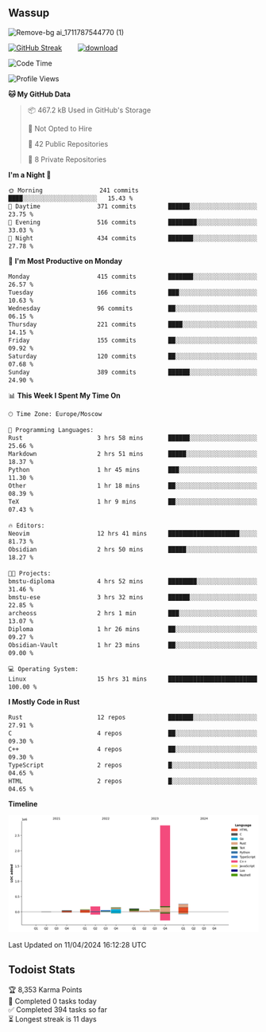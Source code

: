 ## Wassup

![Remove-bg ai_1711787544770 (1)](https://github.com/archeoss/archeoss/assets/68448737/e31def6e-524e-4c2b-930d-f672afbf4b77)

<!--
-->

[![GitHub Streak](http://github-readme-streak-stats.herokuapp.com?user=archeoss&theme=shades-of-purple&hide_border=true&date_format=j%20M%5B%20Y%5D)](https://git.io/streak-stats)&nbsp;&nbsp;&nbsp;&nbsp;&nbsp;&nbsp;&nbsp;&nbsp;[![download](https://user-images.githubusercontent.com/68448737/147796309-d8b65b1d-4dde-40d9-b03a-2b42aaa6cd43.jpeg)
](http://bmstu.ru/)

<!--START_SECTION:waka-->
![Code Time](http://img.shields.io/badge/Code%20Time-2%2C606%20hrs%2049%20mins-blue)

![Profile Views](http://img.shields.io/badge/Profile%20Views-22-blue)

**🐱 My GitHub Data** 

> 📦 467.2 kB Used in GitHub's Storage 
 > 
> 🚫 Not Opted to Hire
 > 
> 📜 42 Public Repositories 
 > 
> 🔑 8 Private Repositories 
 > 
**I'm a Night 🦉** 

```text
🌞 Morning                241 commits         ████░░░░░░░░░░░░░░░░░░░░░   15.43 % 
🌆 Daytime                371 commits         ██████░░░░░░░░░░░░░░░░░░░   23.75 % 
🌃 Evening                516 commits         ████████░░░░░░░░░░░░░░░░░   33.03 % 
🌙 Night                  434 commits         ███████░░░░░░░░░░░░░░░░░░   27.78 % 
```
📅 **I'm Most Productive on Monday** 

```text
Monday                   415 commits         ███████░░░░░░░░░░░░░░░░░░   26.57 % 
Tuesday                  166 commits         ███░░░░░░░░░░░░░░░░░░░░░░   10.63 % 
Wednesday                96 commits          ██░░░░░░░░░░░░░░░░░░░░░░░   06.15 % 
Thursday                 221 commits         ████░░░░░░░░░░░░░░░░░░░░░   14.15 % 
Friday                   155 commits         ██░░░░░░░░░░░░░░░░░░░░░░░   09.92 % 
Saturday                 120 commits         ██░░░░░░░░░░░░░░░░░░░░░░░   07.68 % 
Sunday                   389 commits         ██████░░░░░░░░░░░░░░░░░░░   24.90 % 
```


📊 **This Week I Spent My Time On** 

```text
🕑︎ Time Zone: Europe/Moscow

💬 Programming Languages: 
Rust                     3 hrs 58 mins       ██████░░░░░░░░░░░░░░░░░░░   25.66 % 
Markdown                 2 hrs 51 mins       █████░░░░░░░░░░░░░░░░░░░░   18.37 % 
Python                   1 hr 45 mins        ███░░░░░░░░░░░░░░░░░░░░░░   11.30 % 
Other                    1 hr 18 mins        ██░░░░░░░░░░░░░░░░░░░░░░░   08.39 % 
TeX                      1 hr 9 mins         ██░░░░░░░░░░░░░░░░░░░░░░░   07.43 % 

🔥 Editors: 
Neovim                   12 hrs 41 mins      ████████████████████░░░░░   81.73 % 
Obsidian                 2 hrs 50 mins       █████░░░░░░░░░░░░░░░░░░░░   18.27 % 

🐱‍💻 Projects: 
bmstu-diploma            4 hrs 52 mins       ████████░░░░░░░░░░░░░░░░░   31.46 % 
bmstu-ese                3 hrs 32 mins       ██████░░░░░░░░░░░░░░░░░░░   22.85 % 
archeoss                 2 hrs 1 min         ███░░░░░░░░░░░░░░░░░░░░░░   13.07 % 
Diploma                  1 hr 26 mins        ██░░░░░░░░░░░░░░░░░░░░░░░   09.27 % 
Obsidian-Vault           1 hr 23 mins        ██░░░░░░░░░░░░░░░░░░░░░░░   09.00 % 

💻 Operating System: 
Linux                    15 hrs 31 mins      █████████████████████████   100.00 % 
```

**I Mostly Code in Rust** 

```text
Rust                     12 repos            ███████░░░░░░░░░░░░░░░░░░   27.91 % 
C                        4 repos             ██░░░░░░░░░░░░░░░░░░░░░░░   09.30 % 
C++                      4 repos             ██░░░░░░░░░░░░░░░░░░░░░░░   09.30 % 
TypeScript               2 repos             █░░░░░░░░░░░░░░░░░░░░░░░░   04.65 % 
HTML                     2 repos             █░░░░░░░░░░░░░░░░░░░░░░░░   04.65 % 
```



**Timeline**

![Lines of Code chart](https://raw.githubusercontent.com/archeoss/archeoss/master/assets/bar_graph.png)


 Last Updated on 11/04/2024 16:12:28 UTC
<!--END_SECTION:waka-->

## Todoist Stats

<!-- TODO-IST:START -->
🏆  8,353 Karma Points           
🌸  Completed 0 tasks today           
✅  Completed 394 tasks so far           
⏳  Longest streak is 11 days
<!-- TODO-IST:END -->
